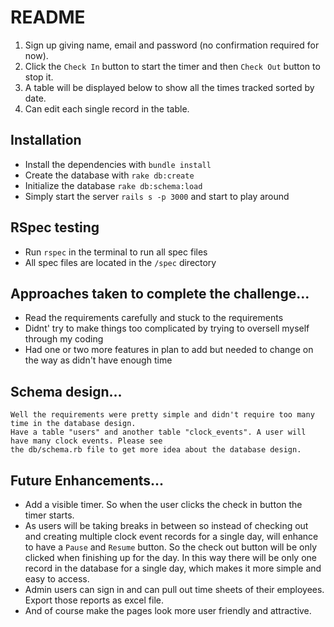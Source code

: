 # README

1. Sign up giving name, email and password (no confirmation required for now).
2. Click the `Check In` button to start the timer and then `Check Out` button to stop it.
3. A table will be displayed below to show all the times tracked sorted by date.
4. Can edit each single record in the table.

## Installation

* Install the dependencies with `bundle install`
* Create the database with `rake db:create`
* Initialize the database `rake db:schema:load`
* Simply start the server `rails s -p 3000` and start to play around

## RSpec testing

* Run `rspec` in the terminal to run all spec files
* All spec files are located in the `/spec` directory

## Approaches taken to complete the challenge...

* Read the requirements carefully and stuck to the requirements
* Didnt' try to make things too complicated by trying to oversell myself through my coding
* Had one or two more features in plan to add but needed to change on the way as didn't have enough time

## Schema design...

```text
Well the requirements were pretty simple and didn't require too many time in the database design.
Have a table "users" and another table "clock_events". A user will have many clock events. Please see
the db/schema.rb file to get more idea about the database design.
```

## Future Enhancements...

* Add a visible timer. So when the user clicks the check in button the timer starts.
* As users will be taking breaks in between so instead of checking out and creating multiple clock event
records for a single day, will enhance to have a `Pause` and `Resume` button. So the check out button will
be only clicked when finishing up for the day. In this way there will be only one record in the database for
a single day, which makes it more simple and easy to access.
* Admin users can sign in and can pull out time sheets of their employees. Export those reports as excel file.
* And of course make the pages look more user friendly and attractive.

